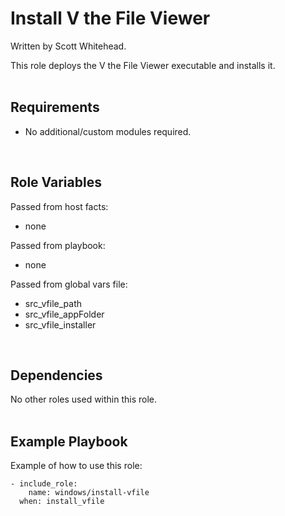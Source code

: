 Install V the File Viewer
=========================

Written by Scott Whitehead.

This role deploys the V the File Viewer executable and installs it.
<br/><br/>

Requirements
------------

- No additional/custom modules required.
<br/>

Role Variables
--------------

Passed from host facts:
- none

Passed from playbook:
- none

Passed from global vars file:
- src_vfile_path
- src_vfile_appFolder
- src_vfile_installer
<br/>

Dependencies
------------

No other roles used within this role.
<br/><br/>

Example Playbook
----------------

Example of how to use this role:

    - include_role:
        name: windows/install-vfile
      when: install_vfile

